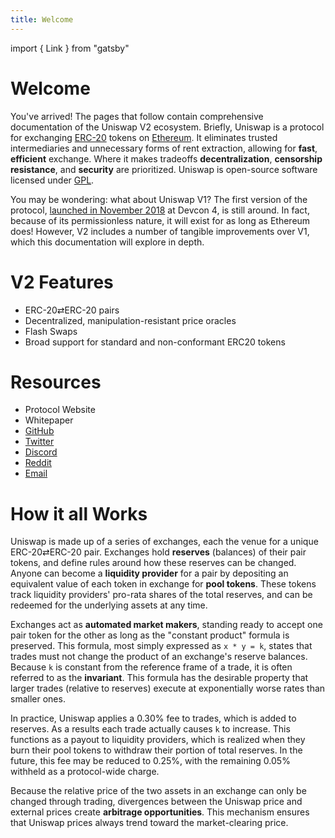 ```yaml
---
title: Welcome
---
```


import { Link } from "gatsby"

# Welcome

You've arrived! The pages that follow contain comprehensive documentation of the Uniswap V2 ecosystem. Briefly, Uniswap is a protocol for exchanging [ERC-20](https://eips.ethereum.org/EIPS/eip-20) tokens on [Ethereum](https://ethereum.org/). It eliminates trusted intermediaries and unnecessary forms of rent extraction, allowing for **fast**, **efficient** exchange. Where it makes tradeoffs **decentralization**, **censorship resistance**, and **security** are prioritized. Uniswap is open-source software licensed under [GPL](https://en.wikipedia.org/wiki/GNU_General_Public_License).

You may be wondering: what about Uniswap V1? The first version of the protocol, [launched in November 2018](https://twitter.com/haydenzadams/status/1058376395108376577) at Devcon 4, is still around. In fact, because of its permissionless nature, it will exist for as long as Ethereum does! However, V2 includes a number of tangible improvements over V1, which this documentation will explore in depth.

# V2 Features

- ERC-20⇄ERC-20 pairs
- Decentralized, manipulation-resistant price oracles
- Flash Swaps
- Broad support for standard and non-conformant ERC20 tokens

# Resources

- <Link to='/'>Protocol Website</Link>
- <Link to='/whitepaper.pdf'>Whitepaper</Link>
- [GitHub](https://github.com/Uniswap)
- [Twitter](https://twitter.com/UniswapExchange)
- [Discord](https://discord.gg/Y7TF6QA)
- [Reddit](https://reddit.com/r/Uniswap)
- [Email](mailto:contact@uniswap.io)

# How it all Works

Uniswap is made up of a series of exchanges, each the venue for a unique ERC-20⇄ERC-20 pair. Exchanges hold **reserves** (balances) of their pair tokens, and define rules around how these reserves can be changed. Anyone can become a **liquidity provider** for a pair by depositing an equivalent value of each token in exchange for **pool tokens**. These tokens track liquidity providers' pro-rata shares of the total reserves, and can be redeemed for the underlying assets at any time.

Exchanges act as **automated market makers**, standing ready to accept one pair token for the other as long as the "constant product" formula is preserved. This formula, most simply expressed as `x * y = k`, states that trades must not change the product of an exchange's reserve balances. Because `k` is constant from the reference frame of a trade, it is often referred to as the **invariant**. This formula has the desirable property that larger trades (relative to reserves) execute at exponentially worse rates than smaller ones.

In practice, Uniswap applies a 0.30% fee to trades, which is added to reserves. As a results each trade actually causes `k` to increase. This functions as a payout to liquidity providers, which is realized when they burn their pool tokens to withdraw their portion of total reserves. In the future, this fee may be reduced to 0.25%, with the remaining 0.05% withheld as a protocol-wide charge.

Because the relative price of the two assets in an exchange can only be changed through trading, divergences between the Uniswap price and external prices create **arbitrage opportunities**. This mechanism ensures that Uniswap prices always trend toward the market-clearing price.
